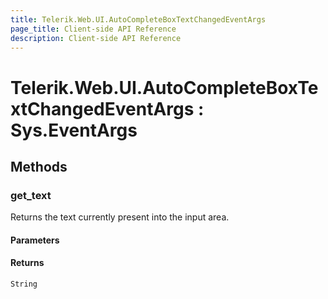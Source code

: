 ```yaml
---
title: Telerik.Web.UI.AutoCompleteBoxTextChangedEventArgs
page_title: Client-side API Reference
description: Client-side API Reference
---
```


# Telerik.Web.UI.AutoCompleteBoxTextChangedEventArgs : Sys.EventArgs

## Methods

### get_text

Returns the text currently present into the input area.

#### Parameters

#### Returns

`String`
